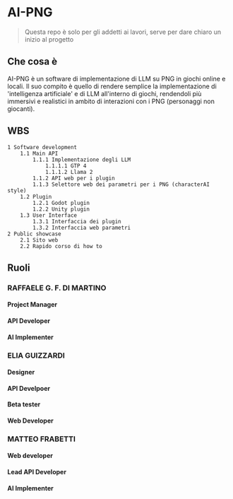 # AI-PNG

> Questa repo è solo per gli addetti ai lavori, serve per dare chiaro un inizio al progetto

## Che cosa è  
AI-PNG è un software di implementazione di LLM su PNG in giochi online e locali. Il suo compito è quello di rendere semplice la implementazione di 'intelligenza artificiale' e di LLM all'interno di giochi, rendendoli più immersivi e realistici in ambito di interazioni con i PNG (personaggi non giocanti).
## WBS
```
1 Software development
	1.1 Main API
		1.1.1 Implementazione degli LLM
			1.1.1.1 GTP 4
			1.1.1.2 Llama 2
		1.1.2 API web per i plugin
		1.1.3 Selettore web dei parametri per i PNG (characterAI style)
	1.2 Plugin
		1.2.1 Godot plugin
		1.2.2 Unity plugin
	1.3 User Interface
		1.3.1 Interfaccia dei plugin
		1.3.2 Interfaccia web parametri
2 Public showcase
	2.1 Sito web
	2.2 Rapido corso di how to
```
## Ruoli
### RAFFAELE G. F. DI MARTINO
#### Project Manager
#### API Developer
#### AI Implementer

### ELIA GUIZZARDI
#### Designer
#### API Develpoer
#### Beta tester
#### Web Developer
### MATTEO FRABETTI
#### Web developer
#### Lead API Developer
#### AI Implementer



